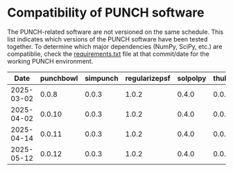 # Compatibility of PUNCH software

The PUNCH-related software are not versioned on the same schedule. 
This list indicates which versions of the PUNCH software have been tested together. 
To determine which major dependencies (NumPy, SciPy, etc.) are compatiblie, check the [requirements.txt](requirements.txt) 
file at that commit/date for the working PUNCH environment. 

| Date       | punchbowl | simpunch  | regularizepsf | solpolpy | thuban |
|------------|-----------|-----------|---------------|----------|--------|
| 2025-03-02 | 0.0.8     | 0.0.3     | 1.0.2         | 0.4.0    | 0.0.5  |
| 2025-04-02 | 0.0.10    | 0.0.3     | 1.0.2         | 0.4.0    | 0.0.5  |
| 2025-04-14 | 0.0.11    | 0.0.3     | 1.0.2         | 0.4.0    | 0.0.5  |
| 2025-05-12 | 0.0.12    | 0.0.3     | 1.0.2         | 0.4.0    | 0.0.5  |
